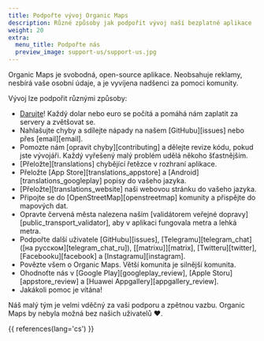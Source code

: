 ```yaml
---
title: Podpořte vývoj Organic Maps
description: Různé způsoby jak podpořit vývoj naší bezplatné aplikace
weight: 20
extra:
  menu_title: Podpořte nás
  preview_image: support-us/support-us.jpg
---
```


Organic Maps je svobodná, open-source aplikace. Neobsahuje reklamy, nesbírá vaše osobní údaje, a je vyvíjena nadšenci za pomoci komunity.

Vývoj lze podpořit různými způsoby:

- [Darujte](@/donate/index.cs.md)! Každý dolar nebo euro se počítá a pomáhá nám zaplatit za servery a zvětšovat se.
- Nahlašujte chyby a sdílejte nápady na našem [GitHubu][issues] nebo přes [email][email].
- Pomozte nám [opravit chyby][contributing] a dělejte revize kódu, pokud jste vývojáři. Každý vyřešený malý problém udělá někoho šťastnějším.
- [Přeložte][translations]
  chybějící řetězce v rozhraní aplikace.
- Přeložte [App Store][translations_appstore]
  a [Android][translations_googleplay]
  popisy do vašeho jazyka.
- [Přeložte][translations_website] naši webovou stránku do vašeho jazyka.
- Připojte se do [OpenStreetMap][openstreetmap] komunity a přispějte do mapových dat.
- Opravte červená města nalezena naším [validátorem veřejné dopravy][public_transport_validator], aby v aplikaci fungovala metra a lehká metra.
- Podpořte další uživatele [GitHubu][issues],
  [Telegramu][telegram_chat] ([на русском][telegram_chat_ru]),
  [[matrixu]][matrix],
  [Twitteru][twitter], [Facebooku][facebook] a [Instagramu][instagram].
- Povězte všem o Organic Maps. Větší komunita je silnější komunita.
- Ohodnoťte nás v [Google Play][googleplay_review],
  [Apple Storu][appstore_review] a [Huawei Appgallery][appgallery_review].
- Jakákoli pomoc je vítána!

Náš malý tým je velmi vděčný za vaši podporu a zpětnou vazbu. Organic Maps by nebyla možná bez našich uživatelů ❤️.

{{ references(lang='cs') }}
